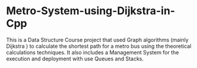 # Metro-System-using-Dijkstra-in-Cpp
This is a Data Structure Course project that used Graph algorithms (mainly Dijkstra ) to calculate the shortest path for a metro bus using the theoretical calculations techniques. It also includes a Management System for the execution and deployment with use Queues and Stacks. 

